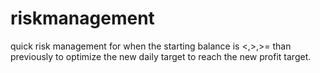 # riskmanagement
quick risk management for when the starting balance is <,>,>= than previously to optimize the new daily target to reach the new profit target.
